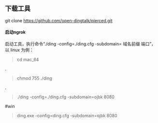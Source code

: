 ## 下载工具


  git clone https://github.com/open-dingtalk/pierced.git
#### 启动ngrok
  启动工具，执行命令“./ding -config=./ding.cfg -subdomain= 域名前缀 端口”，以 linux 为例：


>cd mac_64

.

>chmod 755 ./ding

.

>./ding -config=./ding.cfg -subdomain=ojbk 8080


#win

>ding.exe -config=ding.cfg -subdomain=ojbk 8080
